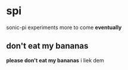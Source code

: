 # spi
sonic-pi experiments
more to come __eventually__
## don't eat my bananas 
**please don't eat my bananas**
i liek dem
